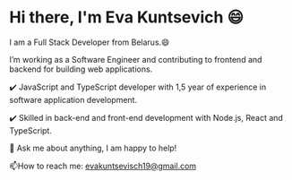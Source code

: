 # Hi there, I'm Eva Kuntsevich  😄 

I am a Full Stack Developer from Belarus.😄 

 I’m working as a Software Engineer and contributing to frontend and backend for building web applications.

   ✔️ JavaScript and TypeScript developer with 1,5 year of experience in software application development.

   ✔️ Skilled in back-end and front-end development with Node.js, React and TypeScript.


💬 Ask me about anything, I am happy to help!

📫How to reach me: evakuntsevisch19@gmail.com




